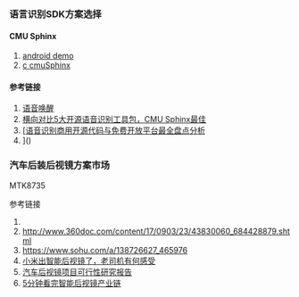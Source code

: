 ### 语言识别SDK方案选择



#### CMU Sphinx



1. [android demo](https://github.com/cmusphinx/pocketsphinx-android-demo)
2. [c cmuSphinx](https://github.com/cmusphinx/pocketsphinx)









#### 参考链接

1. [语音唤醒](https://mp.weixin.qq.com/s/9LkviYvtJMfTC0pXW3zGqA)
2. [横向对比5大开源语音识别工具包，CMU Sphinx最佳](http://www.dataguru.cn/article-11656-1.html)
3. [[语音识别商用开源代码与免费开放平台最全盘点分析](https://www.cnblogs.com/leaven/p/5803925.html) 
4. ]()



### 汽车后装后视镜方案市场



MTK8735

参考链接

1. [](https://jingyan.baidu.com/article/acf728fd57e695f8e510a3ca.html)
2. http://www.360doc.com/content/17/0903/23/43830060_684428879.shtml
3. https://www.sohu.com/a/138726627_465976
4. [小米出智能后视镜了，老司机有何感受](https://www.sohu.com/a/138726627_465976)
5. [汽车后视镜项目可行性研究报告](https://wenku.baidu.com/view/a2921918ec630b1c59eef8c75fbfc77da26997ff.html)
6. [5分钟看完智能后视镜产业链](https://mp.weixin.qq.com/s/lC6xOU3hfPYRo_RUQhaRrQ)

